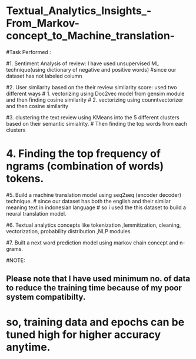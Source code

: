 # Textual_Analytics_Insights_-From_Markov-concept_to_Machine_translation-
#Task Performed :

#1. Sentiment Analysis of review: I have used unsupervised ML technique(using dictionary of negative and positive words)
         #since our dataset has not labeled column
    
#2. User similarity based on the their review similarity score: used two different ways 
                          # 1. vectorizing using Doc2vec model from gensim module and then finding cosine similarity
                          # 2. vectorizing using counntvectorizer and then cosine similarity
        
#3. clustering the text review using KMeans  into the 5 different clusters based on their semantic simialrity.
         # Then finding the top words from each clusters
    
# 4. Finding the top frequency of ngrams (combination of words) tokens.

#5. Build a machine translation model using seq2seq (encoder decoder) technique.
    # since our dataset has both the english and their similar meaning text in indonesian language
    # so i used the this dataset to build a neural translation model.
        
#6. Textual analytics concepts like tokenization ,lemmitization, cleaning, vectorization, probability distribution ,NLP modules         

#7. Built a   next word prediction model using markov chain concept and n-grams. 

#NOTE:
## Please note that I have used minimum no. of data to reduce the training time because of my poor system compatibilty.
  # so, training data and epochs can be tuned high for higher accuracy anytime.
